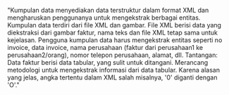 "Kumpulan data menyediakan data terstruktur dalam format XML dan mengharuskan penggunanya untuk mengekstrak berbagai entitas. Kumpulan data terdiri dari file XML dan gambar. File XML berisi data yang diekstraksi dari gambar faktur, nama teks dan file XML tetap sama untuk kejelasan. Pengguna kumpulan data harus mengekstrak entitas seperti no invoice, data invoice, nama perusahaan (faktur dari perusahaan1 ke perusahaan2/orang), nomor telepon perusahaan, alamat, dll.
Tantangan:
Data faktur berisi data tabular, yang sulit untuk ditangani. Merancang metodologi untuk mengekstrak informasi dari data tabular. Karena alasan yang jelas, angka tertentu dalam XML salah misalnya, '0' diganti dengan 'O'."